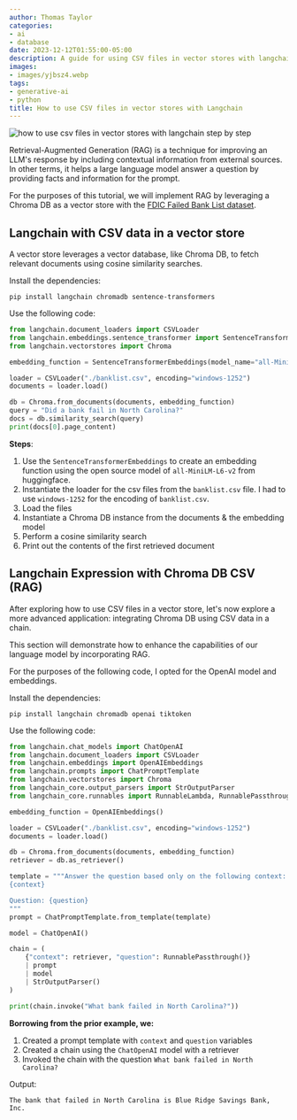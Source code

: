 ```yaml
---
author: Thomas Taylor
categories:
- ai
- database
date: 2023-12-12T01:55:00-05:00
description: A guide for using CSV files in vector stores with langchain
images:
- images/yjbsz4.webp
tags:
- generative-ai
- python
title: How to use CSV files in vector stores with Langchain
---
```


![how to use csv files in vector stores with langchain step by step](images/yjbsz4.webp)

Retrieval-Augmented Generation (RAG) is a technique for improving an LLM's response by including contextual information from external sources. In other terms, it helps a large language model answer a question by providing facts and information for the prompt.

For the purposes of this tutorial, we will implement RAG by leveraging a Chroma DB as a vector store with the [FDIC Failed Bank List dataset][1].

## Langchain with CSV data in a vector store

A vector store leverages a vector database, like Chroma DB, to fetch relevant documents using cosine similarity searches.

Install the dependencies:

```shell
pip install langchain chromadb sentence-transformers
```

Use the following code:

```python
from langchain.document_loaders import CSVLoader
from langchain.embeddings.sentence_transformer import SentenceTransformerEmbeddings
from langchain.vectorstores import Chroma

embedding_function = SentenceTransformerEmbeddings(model_name="all-MiniLM-L6-v2")

loader = CSVLoader("./banklist.csv", encoding="windows-1252")
documents = loader.load()

db = Chroma.from_documents(documents, embedding_function)
query = "Did a bank fail in North Carolina?"
docs = db.similarity_search(query)
print(docs[0].page_content)
```

**Steps**:
1. Use the `SentenceTransformerEmbeddings` to create an embedding function using the open source model of `all-MiniLM-L6-v2` from huggingface.
2. Instantiate the loader for the csv files from the `banklist.csv` file. I had to use `windows-1252` for the encoding of `banklist.csv`.
3. Load the files
4. Instantiate a Chroma DB instance from the documents & the embedding model
5. Perform a cosine similarity search
6. Print out the contents of the first retrieved document

## Langchain Expression with Chroma DB CSV (RAG)

After exploring how to use CSV files in a vector store, let's now explore a more advanced application: integrating Chroma DB using CSV data in a chain.

This section will demonstrate how to enhance the capabilities of our language model by incorporating RAG.

For the purposes of the following code, I opted for the OpenAI model and embeddings.

Install the dependencies:

```shell
pip install langchain chromadb openai tiktoken
```

Use the following code:

```python
from langchain.chat_models import ChatOpenAI
from langchain.document_loaders import CSVLoader
from langchain.embeddings import OpenAIEmbeddings
from langchain.prompts import ChatPromptTemplate
from langchain.vectorstores import Chroma
from langchain_core.output_parsers import StrOutputParser
from langchain_core.runnables import RunnableLambda, RunnablePassthrough

embedding_function = OpenAIEmbeddings()

loader = CSVLoader("./banklist.csv", encoding="windows-1252")
documents = loader.load()

db = Chroma.from_documents(documents, embedding_function)
retriever = db.as_retriever()

template = """Answer the question based only on the following context:
{context}

Question: {question}
"""
prompt = ChatPromptTemplate.from_template(template)

model = ChatOpenAI()

chain = (
    {"context": retriever, "question": RunnablePassthrough()}
    | prompt
    | model
    | StrOutputParser()
)

print(chain.invoke("What bank failed in North Carolina?"))
```

**Borrowing from the prior example, we:**
1. Created a prompt template with `context` and `question` variables
2. Created a chain using the `ChatOpenAI` model with a retriever
3. Invoked the chain with the question `What bank failed in North Carolina?`

Output:

```text
The bank that failed in North Carolina is Blue Ridge Savings Bank, Inc.
```

[1]: https://catalog.data.gov/dataset/fdic-failed-bank-list/resource/a8cfc40d-bf6d-4716-bba6-04fdbdf5f9c1
